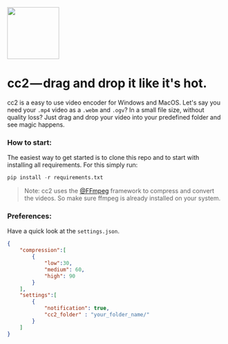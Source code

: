 <img src="http://pfuscha.cool:3000/" width="120" />

# cc2 — drag and drop it like it's hot.  
cc2 is a easy to use video encoder for Windows and MacOS. Let's say you need your ```.mp4``` video as a ```.webm``` and ```.ogv```? In a small file size, without quality loss? Just drag and drop your video into your predefined folder and see magic happens.

### How to start:
The easiest way to get started is to clone this repo and to start with installing all requirements. For this simply run:
```python
pip install -r requirements.txt
```
> Note: cc2 uses the [@FFmpeg](https://www.ffmpeg.org/) framework to compress and convert the videos. So make sure ffmpeg is already installed on your system. 

### Preferences:
Have a quick look at the ```settings.json```. 

```json
{   
    "compression":[
        {
            "low":30,
            "medium": 60,
            "high": 90
        }
    ],
    "settings":[
        {
            "notification": true,
            "cc2_folder" : "your_folder_name/"
        }
    ]
}
```
